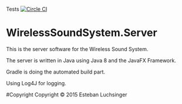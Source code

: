 Tests [![Circle CI](https://circleci.com/gh/eluchsinger/WirelessSoundSystem/tree/master-gradle.svg?style=svg&circle-token=2042a347bcc464e27835253f754febbbb2eb08e6)](https://circleci.com/gh/eluchsinger/WirelessSoundSystem/tree/master-gradle)

# WirelessSoundSystem.Server
This is the server software for the Wireless Sound System.

The server is written in Java using Java 8 and the JavaFX Framework.

Gradle is doing the automated build part.

Using Log4J for logging.

#Copyright
Copyright © 2015 Esteban Luchsinger
